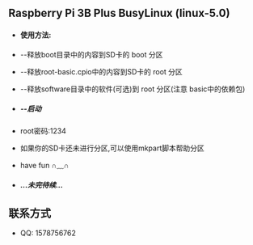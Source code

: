 ## Raspberry Pi 3B Plus BusyLinux (linux-5.0)

* #### 使用方法:
* --释放boot目录中的内容到SD卡的 boot 分区
* --释放root-basic.cpio中的内容到SD卡的 root 分区
* --释放software目录中的软件(可选)到 root 分区(注意 basic中的依赖包)
* ##### --启动

* root密码:1234

* 如果你的SD卡还未进行分区,可以使用mkpart脚本帮助分区
* have fun    ∩﹏∩

* ##### ...未完待续...

## 联系方式

* QQ: 1578756762
